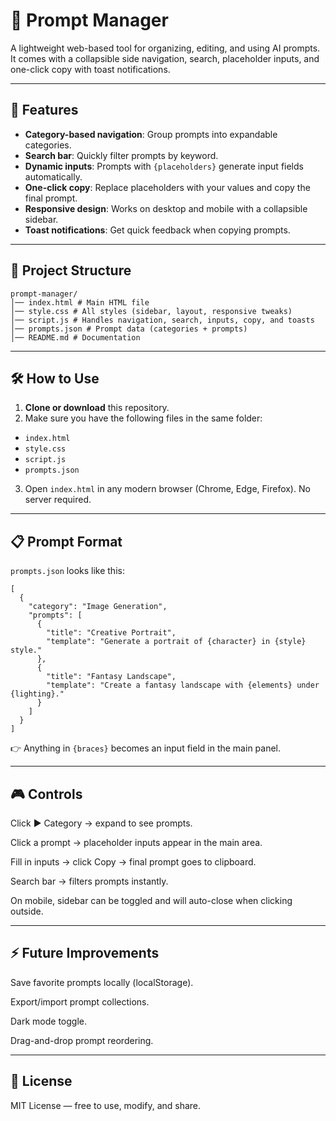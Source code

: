 # 🧩 Prompt Manager

A lightweight web-based tool for organizing, editing, and using AI prompts. It comes with a collapsible side navigation, search, placeholder inputs, and one-click copy with toast notifications.

* * *

## 🚀 Features

* **Category-based navigation**: Group prompts into expandable categories.
* **Search bar**: Quickly filter prompts by keyword.
* **Dynamic inputs**: Prompts with `{placeholders}` generate input fields automatically.
* **One-click copy**: Replace placeholders with your values and copy the final prompt.
* **Responsive design**: Works on desktop and mobile with a collapsible sidebar.
* **Toast notifications**: Get quick feedback when copying prompts.

* * *

## 📂 Project Structure

    prompt-manager/
    │── index.html # Main HTML file
    │── style.css # All styles (sidebar, layout, responsive tweaks)
    │── script.js # Handles navigation, search, inputs, copy, and toasts
    │── prompts.json # Prompt data (categories + prompts)
    │── README.md # Documentation

* * *

## 🛠️ How to Use

1. **Clone or download** this repository.
2. Make sure you have the following files in the same folder:
  * `index.html`
  * `style.css`
  * `script.js`
  * `prompts.json`
3. Open `index.html` in any modern browser (Chrome, Edge, Firefox). No server required.

* * *

## 📋 Prompt Format

`prompts.json` looks like this:

    [
      {
        "category": "Image Generation",
        "prompts": [
          {
            "title": "Creative Portrait",
            "template": "Generate a portrait of {character} in {style} style."
          },
          {
            "title": "Fantasy Landscape",
            "template": "Create a fantasy landscape with {elements} under {lighting}."
          }
        ]
      }
    ]

👉 Anything in `{braces}` becomes an input field in the main panel.

* * *

## 🎮 Controls

Click ▶ Category → expand to see prompts.

Click a prompt → placeholder inputs appear in the main area.

Fill in inputs → click Copy → final prompt goes to clipboard.

Search bar → filters prompts instantly.

On mobile, sidebar can be toggled and will auto-close when clicking outside.

* * *

## ⚡ Future Improvements

Save favorite prompts locally (localStorage).

Export/import prompt collections.

Dark mode toggle.

Drag-and-drop prompt reordering.

* * *

## 📜 License

MIT License — free to use, modify, and share.
